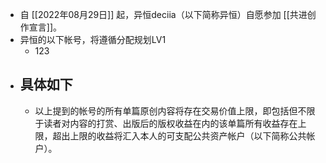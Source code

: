 - 自 [[2022年08月29日]] 起，异恒deciia（以下简称异恒）自愿参加 [[共进创作宣言]]。
- 异恒的以下帐号，将遵循分配规划LV1
	- 123
- 具体如下
	-
	- 以上提到的帐号的所有单篇原创内容将存在交易价值上限，即包括但不限于读者对内容的打赏、出版后的版权收益在内的该单篇所有收益存在上限，超出上限的收益将汇入本人的可支配公共资产帐户（以下简称公共帐户）。